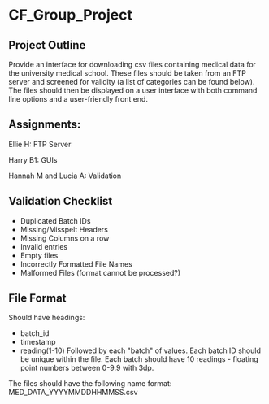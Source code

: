 # CF_Group_Project
## Project Outline
Provide an interface for downloading csv files containing medical data for the university medical school. These files should be taken from an FTP server and screened for validity (a list of categories can be found below). The files should then be displayed on a user interface with both command line options and a user-friendly front end. 

## Assignments:
Ellie H: FTP Server

Harry B1: GUIs

Hannah M and Lucia A: Validation

## Validation Checklist
* Duplicated Batch IDs
* Missing/Misspelt Headers 
* Missing Columns on a row
* Invalid entries
* Empty files
* Incorrectly Formatted File Names
* Malformed Files (format cannot be processed?)

## File Format
Should have headings:
* batch_id
* timestamp
* reading(1-10)
Followed by each "batch" of values. Each batch ID should be unique within the file. Each batch should have 10 readings - floating point numbers between 0-9.9 with 3dp. 

The files should have the following name format:
MED_DATA_YYYYMMDDHHMMSS.csv

